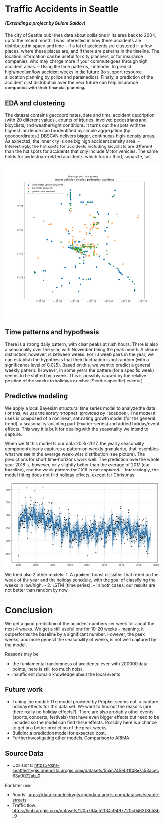 # Traffic Accidents in Seattle

##### *(Extending a project by Gulom Saidov)*

The city of Seattle publishes data about collisions in its area back to 2004, up to the recent month. I was interested in how these accidents are distributed in space and time – if a lot of accidents are clustered in a few places, where these places are, and if there are patterns in the timeline. The location information can be useful for city planners, or for insurance companies, who may charge more if your commute goes through high accident areas. – Using the time patterns, I intended to predict high/medium/low accident weeks in the future (to support resource allocation planning by police and paramedics). Finally, a prediction of the accident cost distribution over the near future can help insurance companies with their financial planning.


## EDA and clustering

The dataset contains geocoordinates, date and time, accident description (with 20 different values), counts of injuries, involved pedestrians and bicyclists, and weather/light conditions. It turns out the spots with the highest incidence can be identified by simple aggregation (by geocoordinates.) DBSCAN delivers bigger, continuous high-density areas. As expected, the inner city is one big high accident density area. – Interestingly, the hot spots for accidents including bicyclists are different than the hot spots for accidents that only include Motor vehicles. The same holds for pedestrian-related accidents, which form a third, separate, set.

![accident types](images/images_clustering/comparison_mv_ped_cycl.png)

## Time patterns and hypothesis

There is a strong daily pattern, with clear peaks at rush hours. There is also a seasonality over the year, with November being the peak month. A clearer distinction, however, is between weeks. For 13 week-pairs in the year, we can establish the hypothesis that their fluctuation is not random (with a significance level of 0.025). Based on this, we want to predict a general weekly pattern. (However, in some years the pattern (for a specific week) seems to be shifted by a week. This is possibly caused by the relative position of the weeks to holidays or other (Seattle-specific) events.)


## Predictive modeling

We apply a local Bayesian structural time series model to analyze the data. For this, we use the library ‘Prophet’ (provided by Facebook). The model it uses is composed of a nonlinear, saturating growth model (for the general trend), a seasonality-adapting part (Fourier-series) and added holiday/event effects. This way it is built for dealing with the seasonality we intend to capture. 

When we fit this model to our data 2005-2017, the yearly seasonality component clearly captures a pattern on weekly granularity, that resembles what we see in the average week-wise distribution (see picture). The predictions for short time-horizons work well. The prediction over the whole year 2018 is, however, only slightly better than the average of 2017 (our baseline), and the week-pattern for 2018 is not captured. – Interestingly, the model fitting does not find holiday effects, except for Christmas.

![predictive model](images/images_pred_models/model_w_history.png)

We tried also 2 other models: 1. A gradient boost classifier that relied on the week of the year and the holiday schedule, with the goal of classifying the weeks in low/high. -  2. LSTM (time series). – In both cases, our results are not better than random by now.

# Conclusion
We get a good prediction of the accident numbers per week for about the next 4 weeks. We get a still useful one for 10-20 weeks - meaning, it outperforms the baseline by a significant number. However, the peek weeks, and more general the seasonality of weeks, is not well captured by the model.

Reasons may be 
- the fundamental randomness of accidents: even with 200000 data points, there is still too much noise
- insufficient domain knowledge about the local events

## Future work

- Tuning the model: The model provided by Prophet seems not to capture holiday effects for this data set. We want to find out the reasons (are there really no holiday effects?). There are also probably other events (sports, concerts, festivals) that have even bigger effects but need to be included so the model can find these effects. Possibly here is a chance to get to a better prediction of the peak weeks. 
- Building a prediction model for expected cost. 
- Further investigating other models. Comparison to ARIMA. 


## **Source Data**

- Collisions: https://data-seattlecitygis.opendata.arcgis.com/datasets/5b5c745e0f1f48e7a53acec63a0022ab_0

For later use: 
- Roads: https://data-seattlecitygis.opendata.arcgis.com/datasets/seattle-streets
- Traffic flow: https://hub.arcgis.com/datasets/170b764c52f34c9497720c0463f3b58b_9
